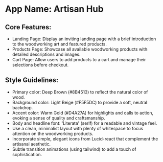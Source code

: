 # **App Name**: Artisan Hub

## Core Features:

- Landing Page: Display an inviting landing page with a brief introduction to the woodworking art and featured products.
- Products Page: Showcase all available woodworking products with detailed descriptions and images.
- Cart Page: Allow users to add products to a cart and manage their selections before checkout.

## Style Guidelines:

- Primary color: Deep Brown (#8B4513) to reflect the natural color of wood.
- Background color: Light Beige (#F5F5DC) to provide a soft, neutral backdrop.
- Accent color: Warm Gold (#D4A27A) for highlights and calls to action, evoking a sense of quality and craftsmanship.
- Body and headline font: 'Literata' (serif) for a readable and vintage feel.
- Use a clean, minimalist layout with plenty of whitespace to focus attention on the woodworking products.
- Incorporate simple, elegant icons from Lucid-react that complement the artisanal aesthetic.
- Subtle transition animations (using tailwind) to add a touch of sophistication.